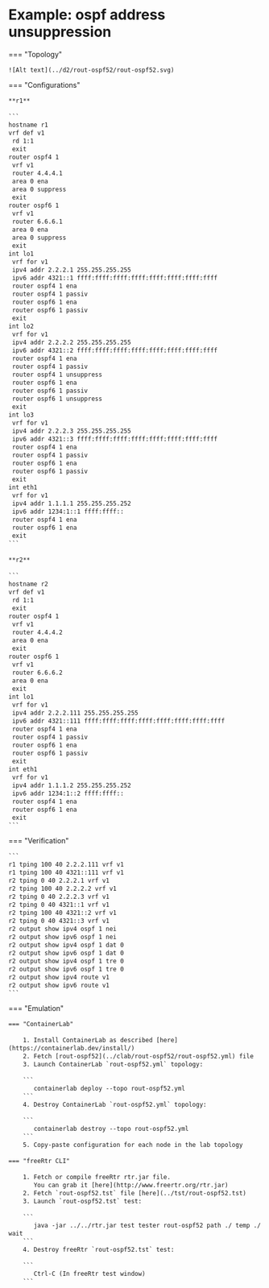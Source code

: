 # Example: ospf address unsuppression

=== "Topology"

    ![Alt text](../d2/rout-ospf52/rout-ospf52.svg)

=== "Configurations"

    **r1**

    ```
    hostname r1
    vrf def v1
     rd 1:1
     exit
    router ospf4 1
     vrf v1
     router 4.4.4.1
     area 0 ena
     area 0 suppress
     exit
    router ospf6 1
     vrf v1
     router 6.6.6.1
     area 0 ena
     area 0 suppress
     exit
    int lo1
     vrf for v1
     ipv4 addr 2.2.2.1 255.255.255.255
     ipv6 addr 4321::1 ffff:ffff:ffff:ffff:ffff:ffff:ffff:ffff
     router ospf4 1 ena
     router ospf4 1 passiv
     router ospf6 1 ena
     router ospf6 1 passiv
     exit
    int lo2
     vrf for v1
     ipv4 addr 2.2.2.2 255.255.255.255
     ipv6 addr 4321::2 ffff:ffff:ffff:ffff:ffff:ffff:ffff:ffff
     router ospf4 1 ena
     router ospf4 1 passiv
     router ospf4 1 unsuppress
     router ospf6 1 ena
     router ospf6 1 passiv
     router ospf6 1 unsuppress
     exit
    int lo3
     vrf for v1
     ipv4 addr 2.2.2.3 255.255.255.255
     ipv6 addr 4321::3 ffff:ffff:ffff:ffff:ffff:ffff:ffff:ffff
     router ospf4 1 ena
     router ospf4 1 passiv
     router ospf6 1 ena
     router ospf6 1 passiv
     exit
    int eth1
     vrf for v1
     ipv4 addr 1.1.1.1 255.255.255.252
     ipv6 addr 1234:1::1 ffff:ffff::
     router ospf4 1 ena
     router ospf6 1 ena
     exit
    ```

    **r2**

    ```
    hostname r2
    vrf def v1
     rd 1:1
     exit
    router ospf4 1
     vrf v1
     router 4.4.4.2
     area 0 ena
     exit
    router ospf6 1
     vrf v1
     router 6.6.6.2
     area 0 ena
     exit
    int lo1
     vrf for v1
     ipv4 addr 2.2.2.111 255.255.255.255
     ipv6 addr 4321::111 ffff:ffff:ffff:ffff:ffff:ffff:ffff:ffff
     router ospf4 1 ena
     router ospf4 1 passiv
     router ospf6 1 ena
     router ospf6 1 passiv
     exit
    int eth1
     vrf for v1
     ipv4 addr 1.1.1.2 255.255.255.252
     ipv6 addr 1234:1::2 ffff:ffff::
     router ospf4 1 ena
     router ospf6 1 ena
     exit
    ```

=== "Verification"

    ```
    r1 tping 100 40 2.2.2.111 vrf v1
    r1 tping 100 40 4321::111 vrf v1
    r2 tping 0 40 2.2.2.1 vrf v1
    r2 tping 100 40 2.2.2.2 vrf v1
    r2 tping 0 40 2.2.2.3 vrf v1
    r2 tping 0 40 4321::1 vrf v1
    r2 tping 100 40 4321::2 vrf v1
    r2 tping 0 40 4321::3 vrf v1
    r2 output show ipv4 ospf 1 nei
    r2 output show ipv6 ospf 1 nei
    r2 output show ipv4 ospf 1 dat 0
    r2 output show ipv6 ospf 1 dat 0
    r2 output show ipv4 ospf 1 tre 0
    r2 output show ipv6 ospf 1 tre 0
    r2 output show ipv4 route v1
    r2 output show ipv6 route v1
    ```

=== "Emulation"

    === "ContainerLab"

        1. Install ContainerLab as described [here](https://containerlab.dev/install/)  
        2. Fetch [rout-ospf52](../clab/rout-ospf52/rout-ospf52.yml) file  
        3. Launch ContainerLab `rout-ospf52.yml` topology:  

        ```
           containerlab deploy --topo rout-ospf52.yml  
        ```
        4. Destroy ContainerLab `rout-ospf52.yml` topology:  

        ```
           containerlab destroy --topo rout-ospf52.yml  
        ```
        5. Copy-paste configuration for each node in the lab topology

    === "freeRtr CLI"

        1. Fetch or compile freeRtr rtr.jar file.  
           You can grab it [here](http://www.freertr.org/rtr.jar)  
        2. Fetch `rout-ospf52.tst` file [here](../tst/rout-ospf52.tst)  
        3. Launch `rout-ospf52.tst` test:  

        ```
           java -jar ../../rtr.jar test tester rout-ospf52 path ./ temp ./ wait
        ```
        4. Destroy freeRtr `rout-ospf52.tst` test:  

        ```
           Ctrl-C (In freeRtr test window)
        ```

